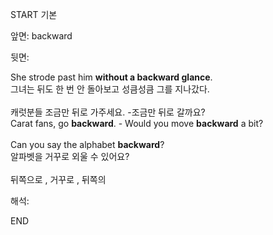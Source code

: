 START
기본

앞면:
backward


뒷면:
<div>She strode past him <b>without a backward glance</b>. </div><div>그녀는 뒤도 한 번 안 돌아보고 성큼성큼 그를 지나갔다.</div><div><br></div><div><div><div><span>캐럿분들 조금만 뒤로 가주세요. -조금만 뒤로 갈까요?</span></div></div><div><div><span>Carat fans, go <strong>backward</strong>. - Would you move <strong>backward</strong> a bit?</span></div></div></div><div><br></div><div><div>Can you say the alphabet <strong>backward</strong>? </div><div><div>알파벳을 거꾸로 외울 수 있어요?</div></div></div><div><br></div><div>뒤쪽으로 , 거꾸로 , 뒤쪽의</div>


해석:
<!--ID: 1746614453473-->
END